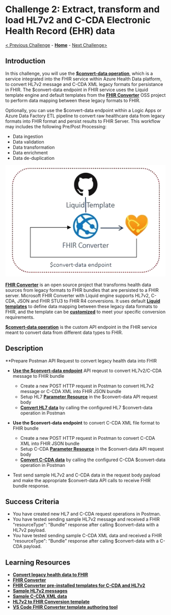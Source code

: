 # Challenge 2: Extract, transform and load HL7v2 and C-CDA Electronic Health Record (EHR) data

[< Previous Challenge](./Challenge01.md) - **[Home](../readme.md)** - [Next Challenge>](./Challenge03.md)

## Introduction

In this challenge, you will use the **[\$convert-data operation](https://docs.microsoft.com/en-us/azure/healthcare-apis/fhir/convert-data#use-the-convert-data-endpoint)**, which is a service integrated into the FHIR service within Azure Health Data platform, to convert HL7v2 message and C-CDA XML legacy formats for persistance in FHIR.  The $convert-data endpoint in FHIR service uses the Liquid template engine and default templates from the **[FHIR Converter](https://github.com/microsoft/FHIR-Converter)** OSS project to perform data mapping between these legacy formats to FHIR.  

Optionally, you can use the $convert-data endpoint within a Logic Apps or Azure Data Factory ETL pipeline to convert raw healthcare data from legacy formats into FHIR format and persist results to FHIR Server. This workflow may includes the following Pre/Post Processing: 
- Data ingestion
- Data validation
- Data transformation 
- Data enrichment
- Data de-duplication

<center><img src="../images/challenge02-architecture.png" width="550"></center>

**[FHIR Converter](https://github.com/microsoft/FHIR-Converter)** is an open source project that transforms health data sources from legacy formats to FHIR bundles that are persisted to a FHIR server.  Microsoft FHIR Converter with Liquid engine supports HL7v2, C-CDA, JSON and FHIR STU3 to FHIR R4 conversions.  It uses default **[Liquid templates](https://shopify.github.io/liquid/)** to define data mapping between these legacy data formats to FHIR, and the template can be **[customized](https://docs.microsoft.com/en-us/azure/healthcare-apis/fhir/convert-data#customize-templates)** to meet your specific conversion requirements.

**[$convert-data operation](https://docs.microsoft.com/en-us/azure/healthcare-apis/fhir/convert-data#use-the-convert-data-endpoint)** is the custom API endpoint in the FHIR service meant to convert data from different data types to FHIR.

## Description

**Prepare Postman API Request to convert legacy health data into FHIR
- **[Use the $convert-data endpoint](https://docs.microsoft.com/en-us/azure/healthcare-apis/fhir/convert-data#using-the-convert-data-endpoint)** API reqeust to convert HL7v2/C-CDA message to FHIR bundle
    - Create a new POST HTTP request in Postman to convert HL7v2 message or C-CDA XML into FHIR JSON bundle
    - Setup HL7 **[Parameter Resource](https://docs.microsoft.com/en-us/azure/healthcare-apis/fhir/convert-data#parameters-resource)** in the $convert-data API request body
    - **[Convert HL7 data](https://github.com/microsoft/azure-health-data-services-workshop/tree/main/Challenge-02%20-%20Convert%20HL7v2%20and%20C-CDA%20to%20FHIR#step-3---convert-data)** by calling the configured HL7 $convert-data operation in Postman
- **Use the $convert-data endpoint** to convert C-CDA XML file format to FHIR bundle
    - Create a new POST HTTP request in Postman to convert C-CDA XML into FHIR JSON bundle
    - Setup C-CDA **[Parameter Resource](https://docs.microsoft.com/en-us/azure/healthcare-apis/fhir/convert-data#parameter-resource)** in the $convert-data API request body
    - **[Convert C-CDA data](https://github.com/microsoft/azure-health-data-services-workshop/tree/main/Challenge-02%20-%20Convert%20HL7v2%20and%20C-CDA%20to%20FHIR#step-4---prepare-a-request-to-convert-c-cda-data-into-fhir)** by calling the configured C-CDA $convert-data operation in Postman

- Test send sample HL7v2 and C-CDA data in the request body payload and make the appropriate $convert-data API calls to receive FHIR bundle response.

## Success Criteria
- You have created new HL7 and C-CDA request operations in Postman.
- You have tested sending sample HL7v2 message and received a FHIR "resourceType": "Bundle" response after calling $convert-data with a HL7v2 payload.
- You have tested sending sample C-CDA XML data and received a FHIR "resourceType": "Bundle" response after calling $convert-data with a C-CDA payload.

## Learning Resources

- **[Convert legacy health data to FHIR](https://docs.microsoft.com/en-us/azure/healthcare-apis/fhir/convert-data)**
- **[FHIR Converter](https://github.com/microsoft/FHIR-Converter)**
- **[FHIR Converter pre-installed templates for C-CDA and HL7v2](https://github.com/microsoft/FHIR-Converter/tree/main/data/Templates)**
- **[Sample HL7v2 messages](https://github.com/microsoft/FHIR-Converter/tree/main/data/SampleData/Hl7v2)**
- **[Sample C-CDA XML data](https://github.com/microsoft/FHIR-Converter/tree/main/data/SampleData/Ccda)**
- **[HL7v2 to FHIR Conversion template](https://github.com/microsoft/FHIR-Converter/blob/main/docs/HL7v2-templates.md)**
- **[VS Code FHIR Converter template authoring tool](https://marketplace.visualstudio.com/items?itemName=ms-azuretools.vscode-health-fhir-converter)**




